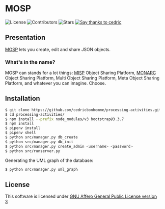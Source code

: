 # MOSP

![License](https://img.shields.io/github/license/cedricbonhomme/processing-activities.svg?style=flat-square)
![Contributors](https://img.shields.io/github/contributors/cedricbonhomme/processing-activities.svg?style=flat-square)
![Stars](https://img.shields.io/github/stars/cedricbonhomme/processing-activities.svg?style=flat-square)
[![Say thanks to cedric](https://img.shields.io/badge/SayThanks.io-%E2%98%BC-1EAEDB.svg?style=flat-square)](https://saythanks.io/to/cedricbonhomme)


## Presentation

[MOSP](https://github.com/cedricbonhomme/MOSP) lets you create, edit and share
JSON objects.


### What's in the name?

MOSP can stands for a lot things:
[MISP](https://github.com/MISP/MISP) Object Sharing Platform,
[MONARC](https://github.com/monarc-project/MonarcAppFO) Object Sharing Platform,
Multi Object Sharing Platform,
Meta Object Sharing Platform,
and whatever you can imagine. Choose.


## Installation


```bash
$ git clone https://github.com/cedricbonhomme/processing-activities.git
$ cd processing-activities/
$ npm install --prefix node_modules/v3 bootstrap@3.3.7
$ npm install
$ pipenv install
$ pipenv shell
$ python src/manager.py db_create
$ python src/manager.py db_init
$ python src/manager.py create_admin <username> <password>
$ python src/runserver.py
```

Generating the UML graph of the database:

```bash
$ python src/manager.py uml_graph
```


## License

This software is licensed under
[GNU Affero General Public License version 3](https://www.gnu.org/licenses/agpl-3.0.html)

